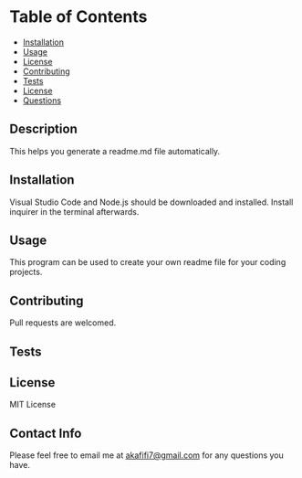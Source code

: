 
# Table of Contents
* [Installation](#installation)
* [Usage](#usage)
* [License](#license)
* [Contributing](#contributing)
* [Tests](#Tests)
* [License](#License)
* [Questions](#questions)

## Description
This helps you generate a readme.md file automatically.

## Installation
Visual Studio Code and Node.js should be downloaded and installed. Install inquirer in the terminal afterwards.

## Usage
This program can be used to create your own readme file for your coding projects.

## Contributing
Pull requests are welcomed.

## Tests


## License
MIT License

## Contact Info
Please feel free to email me at akafifi7@gmail.com for any questions you have.